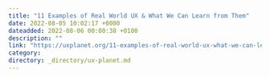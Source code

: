 ```yaml
---
title: "11 Examples of Real World UX & What We Can Learn from Them"
date: 2022-08-05 10:02:17 +0000
dateadded: 2022-08-06 00:00:38 +0100
description: ""
link: "https://uxplanet.org/11-examples-of-real-world-ux-what-we-can-learn-from-them-8ad18363b7e7?source=rss----819cc2aaeee0---4"
category:
directory: _directory/ux-planet.md
---
```

